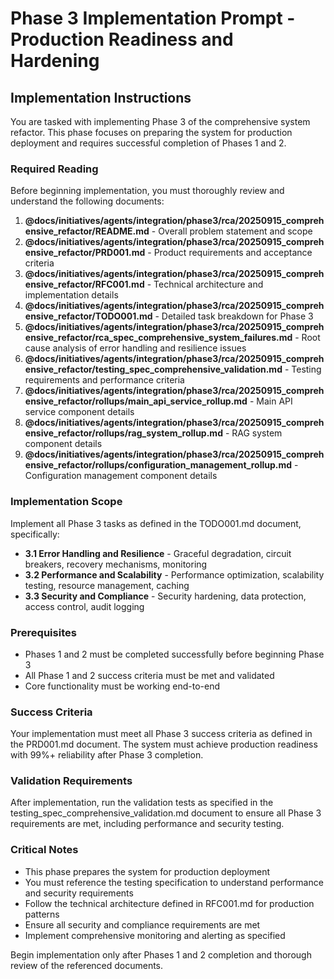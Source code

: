 # Phase 3 Implementation Prompt - Production Readiness and Hardening

## Implementation Instructions

You are tasked with implementing Phase 3 of the comprehensive system refactor. This phase focuses on preparing the system for production deployment and requires successful completion of Phases 1 and 2.

### Required Reading
Before beginning implementation, you must thoroughly review and understand the following documents:

1. **@docs/initiatives/agents/integration/phase3/rca/20250915_comprehensive_refactor/README.md** - Overall problem statement and scope
2. **@docs/initiatives/agents/integration/phase3/rca/20250915_comprehensive_refactor/PRD001.md** - Product requirements and acceptance criteria
3. **@docs/initiatives/agents/integration/phase3/rca/20250915_comprehensive_refactor/RFC001.md** - Technical architecture and implementation details
4. **@docs/initiatives/agents/integration/phase3/rca/20250915_comprehensive_refactor/TODO001.md** - Detailed task breakdown for Phase 3
5. **@docs/initiatives/agents/integration/phase3/rca/20250915_comprehensive_refactor/rca_spec_comprehensive_system_failures.md** - Root cause analysis of error handling and resilience issues
6. **@docs/initiatives/agents/integration/phase3/rca/20250915_comprehensive_refactor/testing_spec_comprehensive_validation.md** - Testing requirements and performance criteria
7. **@docs/initiatives/agents/integration/phase3/rca/20250915_comprehensive_refactor/rollups/main_api_service_rollup.md** - Main API service component details
8. **@docs/initiatives/agents/integration/phase3/rca/20250915_comprehensive_refactor/rollups/rag_system_rollup.md** - RAG system component details
9. **@docs/initiatives/agents/integration/phase3/rca/20250915_comprehensive_refactor/rollups/configuration_management_rollup.md** - Configuration management component details

### Implementation Scope
Implement all Phase 3 tasks as defined in the TODO001.md document, specifically:

- **3.1 Error Handling and Resilience** - Graceful degradation, circuit breakers, recovery mechanisms, monitoring
- **3.2 Performance and Scalability** - Performance optimization, scalability testing, resource management, caching
- **3.3 Security and Compliance** - Security hardening, data protection, access control, audit logging

### Prerequisites
- Phases 1 and 2 must be completed successfully before beginning Phase 3
- All Phase 1 and 2 success criteria must be met and validated
- Core functionality must be working end-to-end

### Success Criteria
Your implementation must meet all Phase 3 success criteria as defined in the PRD001.md document. The system must achieve production readiness with 99%+ reliability after Phase 3 completion.

### Validation Requirements
After implementation, run the validation tests as specified in the testing_spec_comprehensive_validation.md document to ensure all Phase 3 requirements are met, including performance and security testing.

### Critical Notes
- This phase prepares the system for production deployment
- You must reference the testing specification to understand performance and security requirements
- Follow the technical architecture defined in RFC001.md for production patterns
- Ensure all security and compliance requirements are met
- Implement comprehensive monitoring and alerting as specified

Begin implementation only after Phases 1 and 2 completion and thorough review of the referenced documents.
